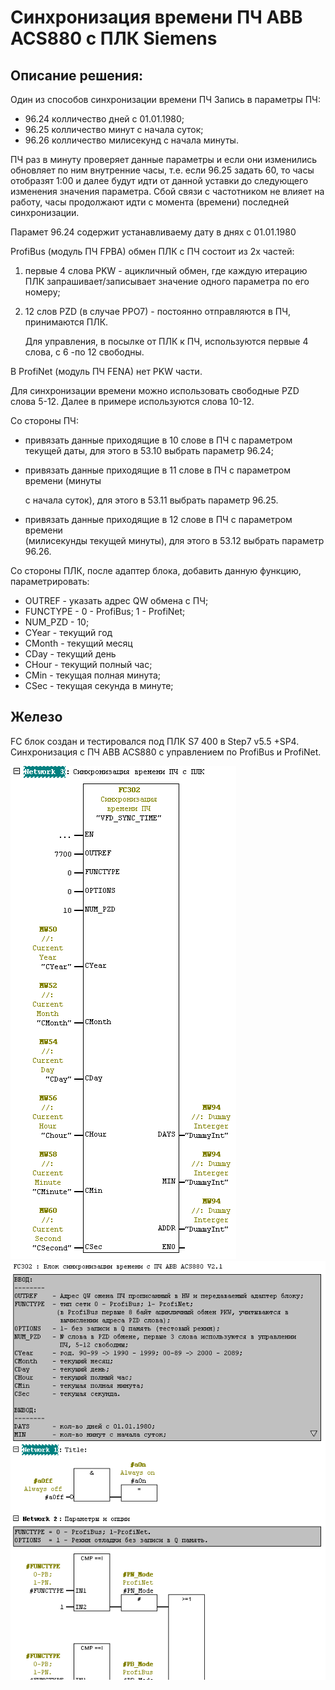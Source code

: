 # Синхронизация времени ПЧ ABB ACS880 с ПЛК Siemens

## Описание решения:

Один из способов синхронизации времени ПЧ
Запись в параметры ПЧ:
* 96.24 колличество дней с 01.01.1980;
* 96.25 колличество минут с начала суток;
* 96.26 колличество милисекунд с начала минуты.

ПЧ раз в минуту проверяет данные параметры и если они изменились обновляет по 
ним внутренние часы, 
т.е. если  96.25  задать 60, то часы отобразят 1:00 и далее будут идти от 
данной уставки до следующего изменения значения параметра. Сбой связи с 
частотником не влияет на работу, часы продолжают идти с момента (времени) 
последней синхронизации.

Парамет 96.24 содержит устанавливаему дату в днях с 01.01.1980

ProfiBus (модуль ПЧ FPBA) обмен ПЛК с ПЧ состоит из 2х частей: 
1. первые 4 слова PKW - ацикличный обмен, где каждую итерацию ПЛК 
    запрашивает/записывает значение одного параметра по его номеру;
1. 12 слов PZD (в случае PPO7) - постоянно отправляются в ПЧ, принимаются ПЛК.
 
    Для управления, в посылке от ПЛК к ПЧ, используются первые 4 слова,
    с 6 -по 12 свободны. 

В ProfiNet (модуль ПЧ FENA) нет PKW части.

Для синхронизации времени можно использовать свободные PZD слова 5-12.
Далее в примере используются слова 10-12.

Со стороны ПЧ:
   - привязать данные приходящие в 10 слове в ПЧ с параметром текущей даты, для 
     этого в  53.10 выбрать параметр 96.24;
 
   - привязать данные приходящие в 11 слове в ПЧ с параметром времени (минуты   
 
     с начала суток), для этого в  53.11 выбрать параметр 96.25.
   
   - привязать данные приходящие в 12 слове в ПЧ с параметром времени          
     (милисекунды текущей минуты), для этого в  53.12 выбрать параметр 96.26.

Со стороны ПЛК, после адаптер блока, добавить данную функцию, параметрировать:
   - OUTREF    - указать адрес QW обмена с ПЧ;
   - FUNCTYPE  - 0 - ProfiBus; 1 - ProfiNet;
   - NUM_PZD   - 10;
   - CYear     - текущий год
   - CMonth    - текущий месяц
   - CDay      - текущий день
   - CHour     - текущий полный час;
   - СMin      - текущая полная минута;
   - СSec      - текущая секунда в минуте;
   
## Железо
FC блок создан и тестировался под ПЛК S7 400 в Step7 v5.5 +SP4.
Синхронизация с ПЧ ABB ACS880 c управлением по ProfiBus и ProfiNet.

![FC](img/ScrnShot1.png)
![FC2](img/ScrnShot2.png)
